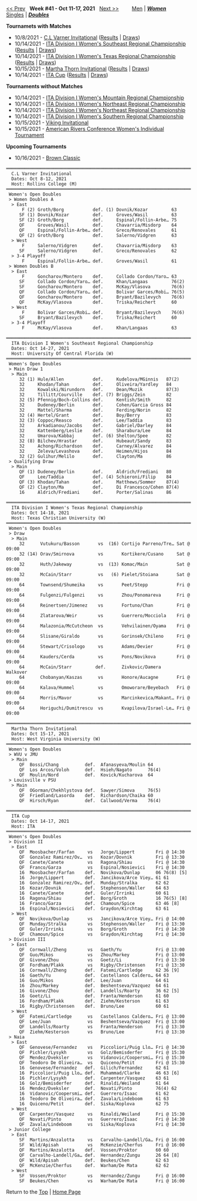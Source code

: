 <a name="top"></a>[<< Prev](women_doubles_2140.md) &nbsp; **Week #41 - Oct 11-17, 2021** &nbsp; [Next >>](women_doubles_2142.md) &nbsp;&nbsp;&nbsp;&nbsp;&nbsp;&nbsp;&nbsp; [Men](./men_doubles_2141.md) &#124; [***Women***](./women_doubles_2141.md) &nbsp;&nbsp;&nbsp;&nbsp;&nbsp; [Singles](./women_singles_2141.md) &#124; [***Doubles***](./women_doubles_2141.md)

**Tournamets with Matches**  
- 10/8/2021 - [C.L Varner Invitational](#21-27941) ([Results](#21-27941) &#124; <a href="https://colleges.wearecollegetennis.com/competitions/RollinsCollegeM/Tournaments/Overview/3CD48F05-0A53-43AA-90D0-6464D0615B24" target="_blank">Draws</a>)  
- 10/14/2021 - [ITA Division I Women's Southeast Regional Championship](#21-46458) ([Results](#21-46458) &#124; <a href="https://colleges.wearecollegetennis.com/competitions/UniversityOfCentralFloridaW/Tournaments/Overview/477EFA21-99A1-4948-BCBA-3E47323DA44C" target="_blank">Draws</a>)  
- 10/14/2021 - [ITA Division I Women's Texas Regional Championship](#21-76092) ([Results](#21-76092) &#124; <a href="https://colleges.wearecollegetennis.com/competitions/TexasChristianUniversityW/Tournaments/Overview/9574C0F1-FB6F-4587-813E-366D4EF8CD5F" target="_blank">Draws</a>)  
- 10/15/2021 - [Martha Thorn Invitational](#21-82907) ([Results](#21-82907) &#124; <a href="https://colleges.wearecollegetennis.com/competitions/WestVirginiaUniversityW/Tournaments/Overview/0BF52CA4-E91A-4D61-9B44-270AE4D10F2A" target="_blank">Draws</a>)  
- 10/14/2021 - [ITA Cup](#21-00186) ([Results](#21-00186) &#124; <a href="https://colleges.wearecollegetennis.com/competitions/ITA/Tournaments/Overview/0290D146-CA89-4E5D-BBC2-83C8E09F3A13" target="_blank">Draws</a>)  

**Tournaments without Matches**  
- 10/14/2021 - <a href="https://colleges.wearecollegetennis.com/competitions/UnivOfNevadaLasVegasW/Tournaments/Overview/8349E296-1156-4B75-8B7A-EB4125B5FBAD" target="_blank">ITA Division I Women's Mountain Regional Championship</a>  
- 10/14/2021 - <a href="https://colleges.wearecollegetennis.com/competitions/DartmouthCollegeW/Tournaments/Overview/B1C9ACB5-0D08-48E0-980C-75F2F818B28F" target="_blank">ITA Division I Women's Northeast Regional Championship</a>  
- 10/14/2021 - <a href="https://colleges.wearecollegetennis.com/competitions/PrincetonUniversityW/Tournaments/Overview/0C7B6C0C-55A8-40D4-99E2-74A41DAE65B6" target="_blank">ITA Division I Women's Northeast Regional Championship</a>  
- 10/14/2021 - <a href="https://colleges.wearecollegetennis.com/competitions/UniversityOfAlabamaW/Tournaments/Overview/3664EBFB-3074-4E63-93F8-6E120D21EEF6" target="_blank">ITA Division I Women's Southern Regional Championship</a>  
- 10/15/2021 - <a href="https://colleges.wearecollegetennis.com/competitions/ClevelandStateUniversityW/Tournaments/Overview/FAC43618-AC29-4932-9874-0402332C5CE0" target="_blank">Viking Invitational</a>  
- 10/15/2021 - <a href="https://colleges.wearecollegetennis.com/competitions/ITA/Tournaments/Overview/CE1E3C19-DD67-4D93-A46C-1B94A9C7BB6C" target="_blank">American Rivers Conference Women's Individual Tournament</a>  

**Upcoming Tournaments**  
- 10/16/2021 - <a href="https://colleges.wearecollegetennis.com/competitions/BrownUniversityW/Tournaments/Overview/EB02B6B4-F180-44F5-853D-BF4D2B75D1B1" target="_blank">Brown Classic</a>  

<a name="21-27941"></a>
~~~
═══════════════════════════════════════════════════════════════════════════
  C.L Varner Invitational
  Dates: Oct 8-12, 2021
  Host: Rollins College (M)
═══════════════════════════════════════════════════════════════════════════
 Women's Open Doubles
 > Women Doubles A
  > East
      F (2) Groth/Borg           def. (1) Dovnik/Kozar         63
     SF (1) Dovnik/Kozar         def.     Groves/Wasil         63
     SF (2) Groth/Borg           def.     Espinal/Follin-Arbe… 75
     QF     Groves/Wasil         def.     Chavarria/Misdorp    64
     QF     Espinal/Follin-Arbe… def.     Greco/Renovales      61
     QF (2) Groth/Borg           def.     Salerno/Vidgren      63
  > West
      F     Salerno/Vidgren      def.     Chavarria/Misdorp    63
     SF     Salerno/Vidgren      def.     Greco/Renovales      62
  > 3-4 Playoff
      F     Espinal/Follin-Arbe… def.     Groves/Wasil         61
 > Women Doubles B
  > East
      F     Goncharov/Montero    def.     Collado Cordon/Yaro… 63
     SF     Collado Cordon/Yaro… def.     Khan/Langaas         76(2)
     SF     Goncharov/Montero    def.     McKay/Vlasova        76(6)
     QF     Collado Cordon/Yaro… def.     Bolivar Garces/Robi… 76(5)
     QF     Goncharov/Montero    def.     Bryant/Bazilevych    76(6)
     QF     McKay/Vlasova        def.     Triska/Reichert      60
  > West
      F     Bolivar Garces/Robi… def.     Bryant/Bazilevych    76(6)
     SF     Bryant/Bazilevych    def.     Triska/Reichert      60
  > 3-4 Playoff
      F     McKay/Vlasova        def.     Khan/Langaas         63
~~~

<a name="21-46458"></a>
~~~
═══════════════════════════════════════════════════════════════════════════
  ITA Division I Women's Southeast Regional Championship
  Dates: Oct 14-27, 2021
  Host: University Of Central Florida (W)
═══════════════════════════════════════════════════════════════════════════
 Women's Open Doubles
 > Main Draw 1
  > Main
     32 (1) Hule/Allen           def.     Kudelova/MGinnis   87(2)
     32     Khodan/Tahan         def.     Oliveira/Yardley   84
     32     Kowalski/Nirundorn   def.     Dean/Muzik         87(3)
     32     Tillitt/Courville    def. (7) Briggs/Zein        82
     32 (5) Pfennig/Boch-Collins def.     Kentish/Smith      82
     32     Dudeney/Berlin       def.     Cohen/Garcia Gross 84
     32     Mattel/Sharma        def.     Ferding/Norin      82
     32 (4) Hertel/Grant         def.     Boy/Berry          83
     32 (3) Coppoc/Reasco        def.     Lee/Taddia         83
     32     Arkadianou/Jacobs    def.     Gabriel/Darley     84
     32     Kattenberg/Leslie    def.     Sharabura/Lee      84
     32     Umarova/Kabbaj       def. (6) Shelton/Spee       82
     32 (8) Bilchev/Hrastar      def.     Hubeaut/Sandy      83
     32     Achong/Richardson    def.     Carney/Alvarez     84
     32     Zeleva/Levashova     def.     Heimen/Hijos       84
     32 (2) Gulihur/Melilo       def.     Clayton/Ma         86
 > Qualifying Draw
  > Main
     QF (1) Dudeney/Berlin       def.     Aldrich/Frediani   80
     QF     Lee/Taddia           def. (4) Schieroni/Filip    84
     QF (3) Khodan/Tahan         def.     Matthews/Sommer    87(4)
     QF (2) Clayton/Ma           def.     Di Francesco/Cohen 87(4)
     16     Aldrich/Frediani     def.     Porter/Salinas     86
~~~

<a name="21-76092"></a>
~~~
═════════════════════════════════════════════════════════════════════════════
  ITA Division I Women's Texas Regional Championship
  Dates: Oct 14-18, 2021
  Host: Texas Christian University (W)
═════════════════════════════════════════════════════════════════════════════
 Women's Open Doubles
 > Draw
  > Main
     32      Vutukuru/Basson       vs  (16) Cortijo Parreno/Tre… Sat @ 09:00
     32 (14) Orav/Smirnova         vs       Kortikere/Cusano     Sat @ 09:00
     32      Huth/Jakeway          vs  (13) Komac/Main           Sat @ 09:00
     32      McCain/Starr          vs   (6) Pielet/Stoiana       Sat @ 09:00
     64      Townsend/Shumeika     vs       Peet/Stepp           Fri @ 09:00
     64      Fulgenzi/Fulgenzi     vs       Zhou/Ponomareva      Fri @ 09:00
     64      Reinertsen/Jimenez    vs       Fortuno/Chan         Fri @ 09:00
     64      Zlatarova/Weir        vs       Guerrero/Mocciola    Fri @ 09:00
     64      Malazonia/McCutcheon  vs       Vehvilainen/Oyama    Fri @ 09:00
     64      Slisane/Giraldo       vs       Gorinsek/Chileno     Fri @ 09:00
     64      Stewart/Crisologo     vs       Adams/Devier         Fri @ 09:00
     64      Kauders/Cerda         vs       Pons/Novikova        Fri @ 09:00
     64      McCain/Starr         def.      Zivkovic/Damera      Walkover
     64      Chobanyan/Kaszas      vs       Honore/Aucagne       Fri @ 09:00
     64      Kalava/Hummel         vs       Omoworare/Beyebach   Fri @ 09:00
     64      Morris/Mavor          vs       Marcinkevica/Makant… Fri @ 09:00
     64      Horiguchi/Dumitrescu  vs       Kvapilova/Israel-Le… Fri @ 09:00
~~~

<a name="21-82907"></a>
~~~
═══════════════════════════════════════════════════════════════════════
  Martha Thorn Invitational
  Dates: Oct 15-17, 2021
  Host: West Virginia University (W)
═══════════════════════════════════════════════════════════════════════
 Women's Open Doubles
 > WVU v JMU
  > Main
     QF  Bossi/Chang          def.  Afanasyeva/Moulin 64
     QF  Los Arcos/Voloh      def.  Hsieh/Nagato      76(4)
     QF  Moulin/Nord          def.  Kovick/Kucharova  64
 > Louisville v PSU
  > Main
     QF  OGorman/Chekhlystova def.  Sawyer/Simova     76(5)
     QF  Friedland/Lasorda    def.  Richardson/Chaika 60
     QF  Hirsch/Ryan          def.  Callwood/Verma    76(4)
~~~

<a name="21-00186"></a>
~~~
═══════════════════════════════════════════════════════════════════════
  ITA Cup
  Dates: Oct 14-17, 2021
  Host: ITA
═══════════════════════════════════════════════════════════════════════
 Women's Open Doubles
 > Division II
  > East
     QF  Moosbacher/Farfan     vs   Jorge/Lippert        Fri @ 14:30
     QF  Gonzalez Ramirez/Ov…  vs   Kozar/Dovnik         Fri @ 13:30
     QF  Canete/Canete         vs   Ragona/Shiau         Fri @ 14:30
     QF  Franco/Garza          vs   Espinal/Nosievici    Fri @ 14:30
     16  Moosbacher/Farfan    def.  Novikova/Dunlap      06 76(8) [5]
     16  Jorge/Lippert        def.  Jancikova/Arce Viey… 61 61
     16  Gonzalez Ramirez/Ov… def.  Munday/Stralka       62 62
     16  Kozar/Dovnik         def.  Stephenson/Waller    64 63
     16  Canete/Canete        def.  Guler/Irrinki        60 61
     16  Ragona/Shiau         def.  Borg/Groth           16 76(5) [8]
     16  Franco/Garza         def.  Chamoun/Spice        63 46 [8]
     16  Espinal/Nosievici    def.  Graydon/Kirchtag     63 61
  > West
     QF  Novikova/Dunlap       vs   Jancikova/Arce Viey… Fri @ 14:00
     QF  Munday/Stralka        vs   Stephenson/Waller    Fri @ 13:30
     QF  Guler/Irrinki         vs   Borg/Groth           Fri @ 14:30
     QF  Chamoun/Spice         vs   Graydon/Kirchtag     Fri @ 14:30
 > Division III
  > East
     QF  Cornwall/Zheng        vs   Gaeth/Yu             Fri @ 13:00
     QF  Guo/Mikos             vs   Zhou/Markey          Fri @ 13:00
     QF  Givone/Zhou           vs   Goetz/Li             Fri @ 13:30
     QF  Fordham/Plakk         vs   Rigby/Christensen    Fri @ 13:30
     16  Cornwall/Zheng       def.  Fatemi/Cartledge     62 36 [9]
     16  Gaeth/Yu             def.  Castellanos Caldero… 64 63
     16  Guo/Mikos            def.  Lee/Juan             64 61
     16  Zhou/Markey          def.  Beshentseva/Vazquez  64 61
     16  Givone/Zhou          def.  Landells/Roarty      36 62 [5]
     16  Goetz/Li             def.  Franta/Henderson     61 60
     16  Fordham/Plakk        def.  Ziehm/Kesterson      61 63
     16  Rigby/Christensen    def.  Bruno/Lee            60 61
  > West
     QF  Fatemi/Cartledge      vs   Castellanos Caldero… Fri @ 13:00
     QF  Lee/Juan              vs   Beshentseva/Vazquez  Fri @ 13:00
     QF  Landells/Roarty       vs   Franta/Henderson     Fri @ 13:30
     QF  Ziehm/Kesterson       vs   Bruno/Lee            Fri @ 13:30
 > Naia
  > East
     QF  Genovese/Fernandez    vs   Piccoliori/Puig Llo… Fri @ 14:30
     QF  Pichler/Lysykh        vs   Golz/Bemisderfer     Fri @ 15:30
     QF  Mendez/Dveksler       vs   Vidanovic/Coopersmi… Fri @ 15:30
     QF  Teodoro De Oliveira…  vs   Quiceno/Petit        Fri @ 15:30
     16  Genovese/Fernandez   def.  Gilich/Fernandez     62 61
     16  Piccoliori/Puig Llo… def.  Muhammad/Clarke      46 63 [6]
     16  Pichler/Lysykh       def.  Carpenter/Vasquez    63 61
     16  Golz/Bemisderfer     def.  Rinaldi/Weiland      61 64
     16  Mendez/Dveksler      def.  Novati/Pinto         76(4) 62
     16  Vidanovic/Coopersmi… def.  Guerrero/Isaac       61 62
     16  Teodoro De Oliveira… def.  Zavala/Lindeboom     61 63
     16  Quiceno/Petit        def.  Siska/Koplova        62 75
  > West
     QF  Carpenter/Vasquez     vs   Rinaldi/Weiland      Fri @ 15:30
     QF  Novati/Pinto          vs   Guerrero/Isaac       Fri @ 14:30
     QF  Zavala/Lindeboom      vs   Siska/Koplova        Fri @ 14:30
 > Junior College
  > East
     SF  Martins/Anzalotta     vs   Carvalho-Landell/Ga… Fri @ 16:00
     SF  Wild/Apisah           vs   McKenzie/Cherfus     Fri @ 16:00
     QF  Martins/Anzalotta    def.  Vossen/Proktor       60 60
     QF  Carvalho-Landell/Ga… def.  Hernandez/Zungu      26 64 [8]
     QF  Wild/Apisah          def.  Beukes/Chen          62 63
     QF  McKenzie/Cherfus     def.  Warham/De Mata       62 62
  > West
     SF  Vossen/Proktor        vs   Hernandez/Zungu      Fri @ 16:00
     SF  Beukes/Chen           vs   Warham/De Mata       Fri @ 16:00
~~~

Return to the [Top](./women_doubles_2141.md) &#124; [Home Page](../../index.md)